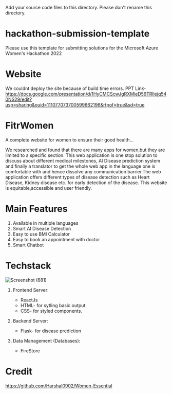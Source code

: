 Add your source code files to this directory. Please don't rename this directory.

# hackathon-submission-template
Please use this template for submitting solutions for the Microsoft Azure Women's Hackathon 2022

# Website
We couldnt deploy the site because of build time errors. 
PPT Link- https://docs.google.com/presentation/d/1HyCMCScwJgRXMieD56TRllejq540NS29/edit?usp=sharing&ouid=111077073700599662196&rtpof=true&sd=true

# FitrWomen
A complete website for women to ensure their good health...

We researched and found that there are many apps for women,but they are limited to a specific section. This web application is one stop solution to discuss about different medical milestones, AI Disease prediction system and finally a translator to get the whole web app in the language one is comfortable with and hence dissolve any communication barrier.The web application offers different types of disease detection such as Heart Disease, Kidney disease etc. for early detection of the disease. This website is equitable,accessible and user friendly.

# Main Features
1. Available in multiple languages
2. Smart AI Disease Detection
3. Easy to use BMI Calculator
4. Easy to book an appointment with doctor
5. Smart Chatbot

# Techstack
  ![Screenshot (681)](https://user-images.githubusercontent.com/94471257/174653902-1678d4cd-bcd6-440e-8543-5b0b9eb11595.png)

  
1. Frontend Server:
    * ReactJs
    * HTML- for sytling basic output.
    * CSS- for styled components.
    
2. Backend Server:
    * Flask- for disease prediction
    
3. Data Management (Databases):
    * FireStore

# Credit
https://github.com/Harshal0902/Women-Essential
